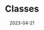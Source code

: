 ---
title: "Classes"
linkTitle: "Classes"
weight: 30
categories: ["guide"]
tags: ["api", "java", "development", "programming"]
date: 2023-04-21
description: >
  Petra Cipher 라이브러리의 클래스를 정의합니다.
---